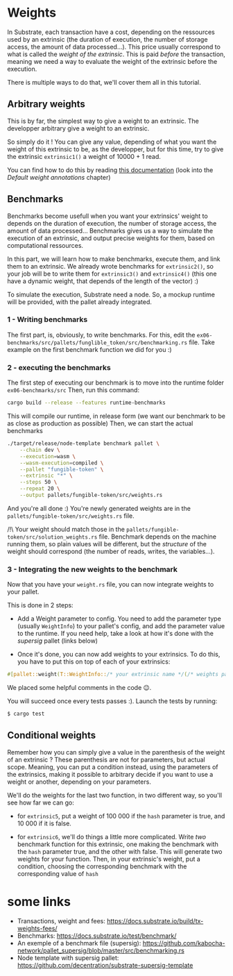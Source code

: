# Weights

In Substrate, each transaction have a cost, depending on the ressources used by an extrinsic (the duration of execution, the number of storage access, the amount of data processed...). This price usually correspond to what is called the *weight of the extrinsic*. This is paid *before* the transaction, meaning we need a way to evaluate the weight of the extrinsic before the execution.

There is multiple ways to do that, we'll cover them all in this tutorial.

## Arbitrary weights

This is by far, the simplest way to give a weight to an extrinsic. The developper arbitrary give a weight to an extrinsic.

So simply do it ! You can give any value, depending of what you want the weight of this extrinsic to be, as the developper, but for this time, try to give the extrinsic `extrinsic1()` a weight of 10000 + 1 read.

You can find how to do this by reading [this documentation](https://docs.substrate.io/build/tx-weights-fees/) (look into the *Default weight annotations* chapter)

## Benchmarks

Benchmarks become usefull when you want your extrinsics' weight to depends on the duration of execution, the number of storage access, the amount of data processed...
Benchmarks gives us a way to simulate the execution of an extrinsic, and output precise weights for them, based on computational ressources.

In this part, we will learn how to make benchmarks, execute them, and link them to an extrinsic.
We already wrote benchmarks for `extrinsic2()`, so your job will be to write them for `extrinsic3()` and `extrinsic4()` (this one have a dynamic weight, that depends of the length of the vector) :)

To simulate the execution, Substrate need a node. So, a mockup runtime will be provided, with the pallet already integrated.

### 1 - Writing benchmarks 

The first part, is, obviously, to write benchmarks. For this, edit the `ex06-benchmarks/src/pallets/funglible_token/src/benchmarking.rs` file. Take example on the first benchmark function we did for you :)

### 2 - executing the benchmarks

The first step of executing our benchmark is to move into the runtime folder `ex06-benchmarks/src`
Then, run this command:

```sh
cargo build --release --features runtime-benchmarks
```

This will compile our runtime, in release form (we want our benchmark to be as close as production as possible)
Then, we can start the actual benchmarks

```sh
./target/release/node-template benchmark pallet \
    --chain dev \
    --execution=wasm \
    --wasm-execution=compiled \
    --pallet "fungible-token" \
    --extrinsic "*" \
    --steps 50 \
    --repeat 20 \
    --output pallets/fungible-token/src/weights.rs
```

And you're all done :) You're newly generated weights are in the `pallets/fungible-token/src/weights.rs` file.

/!\ Your weight should match those in the `pallets/fungible-token/src/solution_weights.rs` file. Benchmark depends on the machine running them, so plain values will be different, but the *structure* of the weight should correspond (the number of reads, writes, the variables...).

### 3 - Integrating the new weights to the benchmark

Now that you have your `weight.rs` file, you can now integrate weights to your pallet.

This is done in 2 steps:

* Add a Weight parameter to config. You need to add the parameter type (usually `WeightInfo`) to your pallet's config, and add the parameter value to the runtime. If you need help, take a look at how it's done with the *supersig* pallet (links below)

* Once it's done, you can now add weights to your extrinsics. To do this, you have to put this on top of each of your extrinsics:

```rust
#[pallet::weight(T::WeightInfo::/* your extrinsic name */(/* weights parameters */))]
```

We placed some helpful comments in the code 😉.

You will succeed once every tests passes :).
Launch the tests by running:

```sh
$ cargo test
```

## Conditional weights

Remember how you can simply give a value in the parenthesis of the weight of an extrinsic ? These parenthesis are not for parameters, but actual scope.
Meaning, you can put a condition instead, using the parameters of the extrinsics, making it possible to arbitrary decide if you want to use a weight or another, depending on your parameters.

We'll do the weights for the last two function, in two different way, so you'll see how far we can go:

* for ``extrinsic5``, put a weight of 100 000 if the ``hash`` parameter is true, and 10 000 if it is false.

* for ``extrinsic6``, we'll do things a little more complicated. Write *two* benchmark function for this extrinsic, one making the benchmark with the ``hash`` parameter true, and the other with false. This will generate two weights for your function. Then, in your extrinsic's weight, put a condition, choosing the corresponding benchmark with the corresponding value of ``hash``

# some links

* Transactions, weight and fees: https://docs.substrate.io/build/tx-weights-fees/
* Benchmarks: https://docs.substrate.io/test/benchmark/
* An exemple of a benchmark file (supersig): https://github.com/kabocha-network/pallet_supersig/blob/master/src/benchmarking.rs
* Node template with supersig pallet: https://github.com/decentration/substrate-supersig-template
